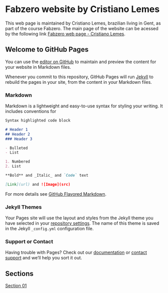 # Fabzero website by Cristiano Lemes

This web page is maintained by Cristiano Lemes, brazilian living in Gent, as part of the course Fabzero.
The main page of the website can be acessed by the following link [Fabzero web page - Cristiano Lemes](https://inclusievekets.github.io/CristianoLemes/).

## Welcome to GitHub Pages

You can use the [editor on GitHub](https://github.com/InclusieveKets/CristianoLemes/edit/master/README.md) to maintain and preview the content for your website in Markdown files.

Whenever you commit to this repository, GitHub Pages will run [Jekyll](https://jekyllrb.com/) to rebuild the pages in your site, from the content in your Markdown files.

### Markdown

Markdown is a lightweight and easy-to-use syntax for styling your writing. It includes conventions for

```markdown
Syntax highlighted code block

# Header 1
## Header 2
### Header 3

- Bulleted
- List

1. Numbered
2. List

**Bold** and _Italic_ and `Code` text

[Link](url) and ![Image](src)
```

For more details see [GitHub Flavored Markdown](https://guides.github.com/features/mastering-markdown/).

### Jekyll Themes

Your Pages site will use the layout and styles from the Jekyll theme you have selected in your [repository settings](https://github.com/InclusieveKets/CristianoLemes/settings). The name of this theme is saved in the Jekyll `_config.yml` configuration file.

### Support or Contact

Having trouble with Pages? Check out our [documentation](https://help.github.com/categories/github-pages-basics/) or [contact support](https://github.com/contact) and we’ll help you sort it out.

## Sections

[Section 01](section01)

